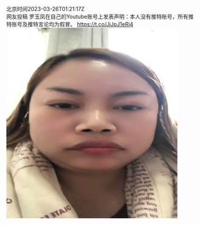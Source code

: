 北京时间2023-03-26T01:21:17Z<br>网友投稿
罗玉凤在自己的Youtube账号上发表声明：本人没有推特账号，所有推特账号及推特言论均为假冒。 https://t.co/JiJpJ1eRi4<br><img src='/temp/video/2023/w-Month-3/ay-Day-26/whyyoutouzhele/1639678855567798277_0.jpg' width='450' height='500'><br><br>